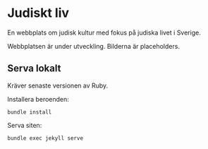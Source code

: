 # Judiskt liv

En webbplats om judisk kultur med fokus på judiska livet i Sverige.

Webbplatsen är under utveckling. Bilderna är placeholders.

## Serva lokalt

Kräver senaste versionen av Ruby.

Installera beroenden:

```
bundle install
```

Serva siten:

```
bundle exec jekyll serve
```